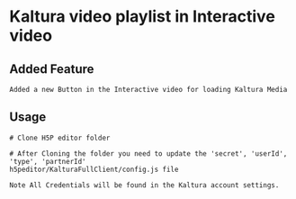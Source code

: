 #  Kaltura video playlist in Interactive video

## Added Feature


```
Added a new Button in the Interactive video for loading Kaltura Media
```

## Usage

```
# Clone H5P editor folder

# After Cloning the folder you need to update the 'secret', 'userId', 'type', 'partnerId'
h5peditor/KalturaFullClient/config.js file 
```

```
Note All Credentials will be found in the Kaltura account settings.
```